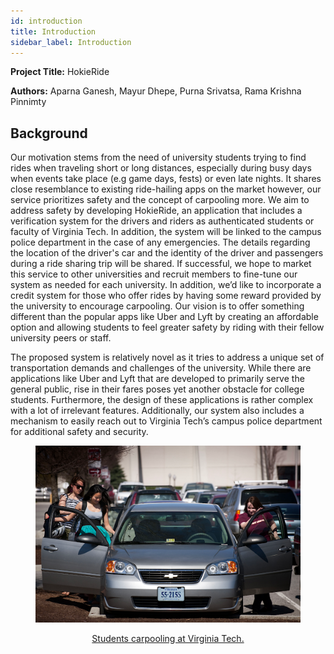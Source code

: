 ```yaml
---
id: introduction
title: Introduction
sidebar_label: Introduction
---
```


**Project Title:** HokieRide

**Authors:** Aparna Ganesh, Mayur Dhepe, Purna Srivatsa, Rama Krishna Pinnimty

## Background

Our motivation stems from the need of university students trying to find rides when traveling short or long distances, especially during busy days when events take place (e.g game days, fests) or even late nights. It shares close resemblance to existing ride-hailing apps on the market however, our service prioritizes safety and the concept of carpooling more. We aim to address safety by developing HokieRide, an application that includes a verification system for the drivers and riders as authenticated students or faculty of Virginia Tech. In addition, the system will be linked to the campus police department in the case of any emergencies. The details regarding the location of the driver's car and the identity of the driver and passengers during a ride sharing trip will be shared. If successful, we hope to market this service to other universities and recruit members to fine-tune our system as needed for each university. In addition, we’d like to incorporate a credit system for those who offer rides by having some reward provided by the university to encourage carpooling. Our vision is to offer something different than the popular apps like Uber and Lyft by creating an affordable option and allowing students to feel greater safety by riding with their fellow university peers or staff.

The proposed system is relatively novel as it tries to address a unique set of transportation demands and challenges of the university. While there are applications like Uber and Lyft that are developed to primarily serve the general public, rise in their fares poses yet another obstacle for college students. Furthermore, the design of these applications is rather complex with a lot of irrelevant features. Additionally, our system also includes a mechanism to easily reach out to Virginia Tech’s campus police department for additional safety and security.


<figure>
  <img src="assets/hokieride.png" alt="VT Carpool system." width="600px"/>
</figure>

<div style="text-align: center">
  <a href="https://vtx.vt.edu/articles/2010/09/091510-tcs-rideboard.html">Students carpooling at Virginia Tech. </a>
</div>





